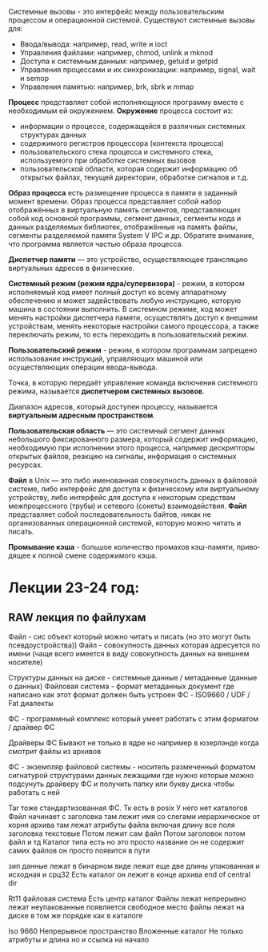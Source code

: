 Системные вызовы - это интерфейс между пользовательским процессом и операционной системой. Существуют системные вызовы для:
* Ввода/вывода: например, read, write и ioct
* Управления файлами: например, chmod, unlink и mknod
* Доступа к системным данным: например, getuid и getpid
* Управления процессами и их синхронизации: например, signal, wait и semop
* Управления памятью: например, brk, sbrk и mmap


**Процесс** представляет собой исполняющуюся программу вместе с необходимым ей окружением. **Окружение** процесса состоит из:
* информации о процессе, содержащейся в различных системных структурах данных
* содержимого регистров процессора (контекста процесса)
* пользовательского стека процесса и системного стека, используемого при обработке системных вызовов
* пользовательской области, которая содержит информацию об открытых файлах, текущей директории, обработке сигналов и т.д.

**Образ процесса** есть размещение процесса в памяти в заданный момент времени. Образ процесса представляет собой набор отображённых в виртуальную память сегментов, представляющих собой код основной программы, сегмент данных, сегменты кода и данных разделяемых библиотек, отображённые на память файлы, сегменты разделяемой памяти System V IPC и др. Обратите внимание, что программа является частью образа процесса.


**Диспетчер памяти** — это устройство, осуществляющее трансляцию
виртуальных адресов в физические.


**Системный режим (режим ядра/супервизора)** - режим, в котором исполняемый код имеет полный доступ ко всему аппаратному обеспечению и может задействовать любую инструкцию, которую машина в состоянии выполнить. В системном режиме, код может менять настройки диспетчера памяти, осуществлять доступ к внешним устройствам, менять некоторые настройки самого процессора, а также переключать режим, то есть переходить в пользовательский режим.

**Пользовательский режим** - режим, в котором программам запрещено использование инструкций, управляющих машиной или осуществляющих операции ввода-вывода. 


Точка, в которую передаёт управление команда включения системного режима, называется **диспетчером системных вызовов**.


Диапазон адресов, который доступен процессу, называется **виртуальным адресным
пространством**.


**Пользовательская область** — это системный сегмент данных небольшого фиксированного размера, который содержит информацию, необходимую при исполнении этого процесса, например дескрипторы открытых файлов, реакцию на сигналы, информация о системных ресурсах.


**Файл** в Unix — это либо именованная совокупность данных в файловой системе, либо интерфейс для доступа к физическому или виртуальному устройству, либо интерфейс для доступа к некоторым средствам межпроцессного (трубы) и сетевого (сокеты) взаимодействия.
**Файл** представляет собой последовательность байтов, никак не организованных операционной системой, которую можно читать и писать.

**Промывание кэша** - большое количество промахов кэш-памяти, приво­дящее к полной смене содержимого кэша.


# Лекции 23-24 год:

## RAW лекция по файлухам
Файл - сис объект который можно читать и писать (но это могут быть псевдоустройства))
Файл - совокупность данных которая адресуется по имени (чаще всего имеется в виду совокупность данных на внешнем носителе)

Структуры данных на диске - системные данные / метаданные (данные о данных)
Файловая система - формат метаданных документ где написано как этот формат должен быть устроен
ФС - ISO9660 / UDF / Fat диалекты

ФС - программный комплекс который умеет работать с этим форматом / драйвер ФС 

Драйверы ФС Бывают не только в ядре но например в юзерлэнде когда смотрит файлы из архивов

ФС - экземпляр файловой системы - носитель размеченный форматом сигнатурой структурами данных лежащими где нужно которые можно подсунуть драйверу ФС и получить папку или букву диска чтобы работать с ней

Tar тоже стандартизованная ФС. Тк есть в posix
У него нет каталогов
Файл начинает с заголовка там лежит имя со слегами иерархическое от корня архива там лежат атрибуты файла включая длину все поля заголовка текстовые 
Потом лежит сам файл
Потом заголовок потом файл и тд
Каталог типа есть но это просто название он не содержит самих файлов он просто появится в пути

зип данные лежат в бинарном виде лежат еще две длины упакованная и исходная и срц32 
Есть каталог он лежит в конце архива  end of central dir

Rt11 файловая система
Есть центр каталог
Файлы лежат непрерывно лежат неупакованные
появляется свободное место файлы лежат на диске в том же порядке как в каталоге
 
Iso 9660
Непрерывное пространство
Вложенные каталог
Не только атрибуты и длина но и ссылка на начало